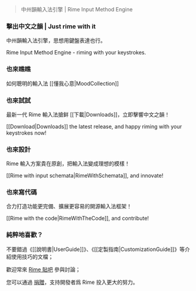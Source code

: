 > 中州韻輸入法引擎 | Rime Input Method Engine

### 擊出中文之韻 | Just rime with it

中州韻輸入法引擎，思想用鍵盤表達也行。

Rime Input Method Engine - riming with your keystrokes.

### 也來瞧瞧

如何聰明的輸入法 [[懂我心意|MoodCollection]]

### 也來試試

最新一代 Rime 輸入法搶鲜 [[下載|Downloads]]，立即擊響中文之韻！

[[Download|Downloads]] the latest release, and happy riming with your keystrokes now!

### 也來設計

Rime 輸入方案貴在原創，把輸入法變成理想的模樣！

[[Rime with input schemata|RimeWithSchemata]], and innovate!

### 也來寫代碼

合力打造功能更完備、擴展更容易的開源輸入法框架！

[[Rime with the code|RimeWithTheCode]], and contribute!

### 純粹地喜歡？

不要錯過《[[說明書|UserGuide]]》、《[[定製指南|CustomizationGuide]]》等介紹使用技巧的文檔；

歡迎常來 [Rime 貼吧](http://tieba.baidu.com/f?kw=rime) 參與討論；

您可以通過 [捐贈](http://rime.github.io/donate/)，支持開發者爲 Rime 投入更大的努力。